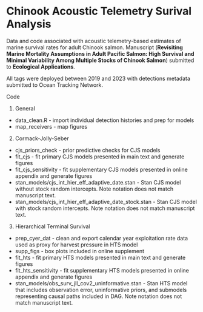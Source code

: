 # Chinook Acoustic Telemetry Surival Analysis

Data and code associated with acoustic telemetry-based estimates of marine survival rates for adult Chinook salmon. Manuscript (**Revisiting Marine Mortality Assumptions in Adult Pacific Salmon: High Survival and Minimal Variability Among Multiple Stocks of Chinook Salmon**) submitted to **Ecological Applications**.

All tags were deployed between 2019 and 2023 with detections metadata submitted to Ocean Tracking Network.

Code
1. General

  + data_clean.R - import individual detection histories and prep for models
  + map_receivers - map figures
  
2. Cormack-Jolly-Seber

  + cjs_priors_check - prior predictive checks for CJS models
  + fit_cjs - fit primary CJS models presented in main text and generate figures
  + fit_cjs_sensitivity - fit supplementary CJS models presented in online appendix and generate figures
  + stan_models/cjs_int_hier_eff_adaptive_date.stan - Stan CJS model without stock random intercepts. Note notation does not match manuscript text.
  + stan_models/cjs_int_hier_eff_adaptive_date_stock.stan - Stan CJS model with stock random intercepts. Note notation does not match manuscript text.

3. Hierarchical Terminal Survival

  + prep_cyer_dat - clean and export calendar year exploitation rate data used as proxy for harvest pressure in HTS model
  + supp_figs - box plots included in online supplement
  + fit_hts - fit primary HTS models presented in main text and generate figures
  + fit_hts_sensitivity - fit supplementary HTS models presented in online appendix and generate figures
  + stan_models/obs_surv_jll_cov2_uninformative.stan - Stan HTS model that includes observation error, uninformative priors, and submodels representing causal paths included in DAG. Note notation does not match manuscript text.